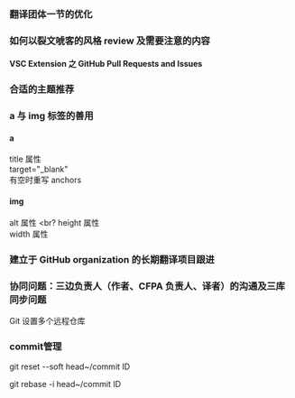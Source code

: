 ### 翻译团体一节的优化

### 如何以裂文唬客的风格 review 及需要注意的内容

#### VSC Extension 之 GitHub Pull Requests and Issues

### 合适的主题推荐

### a 与 img 标签的善用

#### a

title 属性
<br>
target="_blank"
<br>
有空时重写 anchors

#### img

alt 属性
<br?
height 属性
<br>
width 属性

### 建立于 GitHub organization 的长期翻译项目跟进

### 协同问题：三边负责人（作者、CFPA 负责人、译者）的沟通及三库同步问题

Git 设置多个远程仓库

### commit管理

git reset --soft head~/commit ID

git rebase -i head~/commit ID
